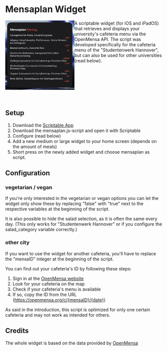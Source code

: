 # Mensaplan Widget #
<img src=".github/example.png" width="220" alt="App icon" align="left"/>
<p>A scriptable widget (for iOS and iPadOS) that retrieves and displays your university's cafeteria menu via the OpenMensa API.
The script was developed specifically for the cafeteria menu of the "Studentenwerk Hannover", but can also be used for other universities (read below).</p>

  <br>
   <br>
   <br>
   <br>
   <br>
   <br>

## Setup ##
1. Download the [Scriptable App](https://apps.apple.com/de/app/scriptable/id1405459188)
2. Download the mensaplan.js-script and open it with Scriptable
3. Configure (read below)
4. Add a new medium or large widget to your home screen (depends on the amount of meals)
5. Short press on the newly added widget and choose mensaplan as script.

## Configuration ##
### vegetarian / vegan  
If you're only interested in the vegetarian or vegan options you can let the widget only show these by replacing "false" with "true" next to the respective variables at the beginning of the script.

It is also possible to hide the salad selection, as it is often the same every day. (This only works for "Studentenwerk Hannover" or if you configure the salad_category variable correctly.)

### other city 
If you want to use the widget for another cafeteria, you'll have to replace the "mensaID" integer at the beginning of the script.

You can find out your cafeteria's ID by following these steps:
1. Sign in at the [OpenMensa website](https://openmensa.org/)
2. Look for your cafeteria on the map
3. Check if your cafeteria's menu is available
4. If so, copy the ID from the URL (https://openmensa.org/c/{mensaID}/{date})

As said in the introduction, this script is optimized for only one certain cafeteria and may not work as intended for others.
 ## Credits
 The whole widget is based on the data provided by [OpenMensa](https://openmensa.org/)
